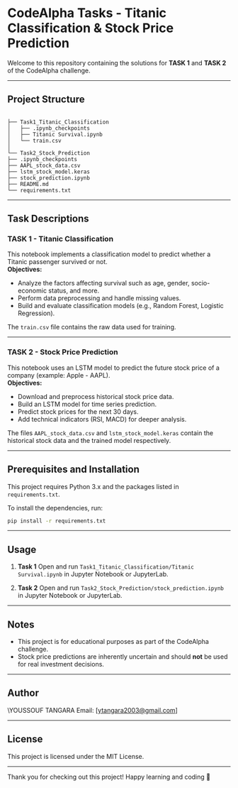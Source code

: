 # CodeAlpha Tasks - Titanic Classification & Stock Price Prediction

Welcome to this repository containing the solutions for **TASK 1** and **TASK 2** of the CodeAlpha challenge.

---

## Project Structure

```

├── Task1_Titanic_Classification
│   ├── .ipynb_checkpoints
│   ├── Titanic Survival.ipynb
│   └── train.csv
│
└── Task2_Stock_Prediction
├── .ipynb_checkpoints
├── AAPL_stock_data.csv
├── lstm_stock_model.keras
├── stock_prediction.ipynb
├── README.md
└── requirements.txt

````

---

## Task Descriptions

### TASK 1 - Titanic Classification
This notebook implements a classification model to predict whether a Titanic passenger survived or not.  
**Objectives:**  
- Analyze the factors affecting survival such as age, gender, socio-economic status, and more.  
- Perform data preprocessing and handle missing values.  
- Build and evaluate classification models (e.g., Random Forest, Logistic Regression).

The `train.csv` file contains the raw data used for training.

---

### TASK 2 - Stock Price Prediction
This notebook uses an LSTM model to predict the future stock price of a company (example: Apple - AAPL).  
**Objectives:**  
- Download and preprocess historical stock price data.  
- Build an LSTM model for time series prediction.  
- Predict stock prices for the next 30 days.  
- Add technical indicators (RSI, MACD) for deeper analysis.

The files `AAPL_stock_data.csv` and `lstm_stock_model.keras` contain the historical stock data and the trained model respectively.

---

## Prerequisites and Installation

This project requires Python 3.x and the packages listed in `requirements.txt`.

To install the dependencies, run:

```bash
pip install -r requirements.txt
````

---

## Usage

1. **Task 1**
   Open and run `Task1_Titanic_Classification/Titanic Survival.ipynb` in Jupyter Notebook or JupyterLab.

2. **Task 2**
   Open and run `Task2_Stock_Prediction/stock_prediction.ipynb` in Jupyter Notebook or JupyterLab.

---

## Notes

* This project is for educational purposes as part of the CodeAlpha challenge.
* Stock price predictions are inherently uncertain and should **not** be used for real investment decisions.

---

## Author

\YOUSSOUF TANGARA
Email: \[[ytangara2003@gmail.com](mailto:ytangara2003@gmail.com)]

---

## License

This project is licensed under the MIT License.

---

Thank you for checking out this project!
Happy learning and coding 🚀
